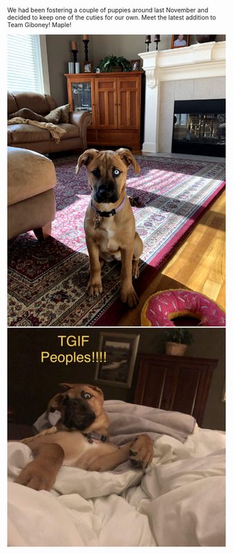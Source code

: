 We had been fostering a couple of puppies around last November and decided to keep one of the cuties for our own.  Meet the latest addition to Team Giboney!  Maple!

![alt text](/assets/img/maple_1.jpg "Maple")
![alt text](/assets/img/maple_2.jpg "Maple")
